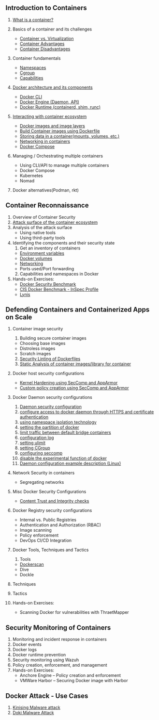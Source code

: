 ## Introduction to Containers 

1. [What is a container?](./Intro-Containers/what-is-container.md)
2. Basics of a container and its challenges
     - [Container vs. Virtualization](/Intro-Containers/containervsVM.md)
     - [Container Advantages](./Intro-Containers/Container-adv-dis.md#container-advantages)
     - [Container Disadvantages](./Intro-Containers/Container-adv-dis.md#container-disadvantages)
3. Container fundamentals
    - [Namespaces](./Intro-Containers/Namespaces.md)
    - [Cgroup](./Intro-Containers/Cgroup.md)
    - [Capabilities](./Intro-Containers/Capabilities.md)
4. [Docker architecture and its components](./Intro-Containers/docker-architecture.md#docker-architecture)
    - [Docker CLI](./Intro-Containers/docker-architecture.md#docker-client)
    - [Docker Engine (Daemon, API)](./Intro-Containers/docker-architecture.md#docker-engine)
    - [Docker Runtime (containerd, shim, runc)](./Intro-Containers/docker-architecture.md#docker-runtime)
5. [Interacting with container ecosystem](./Intro-Containers/Intracting-with-container.md)
     - [Docker images and image layers](./Intro-Containers/Intracting-with-container.md#understand-image-layers) <br>
     - [Build Container images using Dockerfile](./Intro-Containers/Intracting-with-container.md#dockerfile-instructions-with-example)<br>
     - [Storing data in a container(mounts, volumes, etc.)](./Intro-Containers/Intracting-with-container.md#storing-data-in-a-container)<br>
     - [Networking in containers](./Intro-Containers/Intracting-with-container.md#networking-in-containers)<br>
     - [Docker Compose](./Intro-Containers/Intracting-with-container.md#docker-compose)
  
6. Managing / Orchestrating multiple containers
   - Using CLI/API to manage multiple containers
   - Docker Compose
   - Kubernetes
   - Nomad
7. Docker alternatives(Podman, rkt)

     
## Container Reconnaissance

1. Overview of Container Security
2. [Attack surface of the container ecosystem](./container-sec/attack-surface.md)
3. Analysis of the attack surface
    - Using native tools
    - Using third-party tools
4. Identifying the components and their security state
    1. Get an inventory of containers
      - [Environment variables](./container-sec/Envir-variables.md)
      - [Docker volumes](./container-sec/Docker-volumes.md)
      - [Networking](./container-sec/Docker-Networking.md)
      - Ports used/Port forwarding
     2. Capabilities and namespaces in Docker
5. Hands-on Exercises:
   - [Docker Security Benchmark](./container-sec/Auditing-docker-sec.md)
   - [CIS Docker Benchmark - InSpec Profile](https://dev-sec.io/baselines/docker/)
   - [Lynis](https://github.com/CISOfy/Lynis)

## Defending Containers and Containerized Apps on Scale

1. Container image security
   1. Building secure container images
     - Choosing base images
     - Distroless images
     - Scratch images
   2. [Security Linting of Dockerfiles](./container-app-sec/security-linting-dockerfile.md)
   3. [Static Analysis of container images/library for container](./container-app-sec/packetscanner.md)
   
2. Docker host security configurations
    - [Kernel Hardening using SecComp and AppArmor](/container-app-sec/SecComp-AppArmor.md)
    - [Custom policy creation using SecComp and AppArmor](/container-app-sec/SecComp-AppArmor.md)
3. Docker Daemon security configurations
    1. [Daemon security configuration](./container-app-sec/docker-daemon-sec.md#daemon-security-configuration)<br>
    2. [configure access to docker daemon through HTTPS and certificate authentication](/container-app-sec/docker-daemon-sec.md#configure-access-to-docker-daemon-through-https-and-certificate-authentication)<br>
    3. [using namespace isolation technology](./container-app-sec/docker-daemon-sec.md#using-namespace-isolation-technology)<br>
    4. [setting the partition of docker](/container-app-sec/docker-daemon-sec.md#setting-the-partition-of-docker)<br>
    5. [limit traffic between default bridge containers](/container-app-sec/docker-daemon-sec.md#limit-traffic-between-default-bridge-containers)<br>
    6. [configuration log](/container-app-sec/docker-daemon-sec.md#configuration-log)<br>
    7. [setting ulimit](/container-app-sec/docker-daemon-sec.md#setting-ulimit)<br>
    8. [setting CGroup](/container-app-sec/docker-daemon-sec.md#setting-cgroup)<br>
    9. [configuring seccomp](/container-app-sec/docker-daemon-sec.md#configuring-seccomp) <br>
    10. [disable the experimental function of docker](/container-app-sec/docker-daemon-sec.md#disable-the-experimental-function-of-docker) <br>
    11. [Daemon configuration example description (Linux)](/container-app-sec/docker-daemon-sec.md#daemon-configuration-example-description-linux)<br>

4. Network Security in containers
   - Segregating networks
5. Misc Docker Security Configurations
   - [Content Trust and Integrity checks](/container-app-sec/DCT.md)
6. Docker Registry security configurations
   - Internal vs. Public Registries
   - Authentication and Authorization (RBAC)
   - Image scanning
   - Policy enforcement
   - DevOps CI/CD Integration
7. Docker Tools, Techniques and Tactics
   1. Tools
    - [Dockerscan](./container-app-sec/dockerscan.md) 
    - Dive
    - Dockle
  2. Techniques
  3. Tactics
8. Hands-on Exercises:

   - Scanning Docker for vulnerabilities with ThraetMapper
   
## Security Monitoring of Containers

1. Monitoring and incident response in containers
2. Docker events
3. Docker logs
4. Docker runtime prevention
5. Security monitoring using Wazuh
6. Policy creation, enforcement, and management
7. Hands-on Exercises:
   - Anchore Engine – Policy creation and enforcement
   - VMWare Harbor – Securing Docker image with Harbor

## Docker Attack - Use Cases 

1. [Kinising Malware attack](./use-cases/kinsing-Malware-attack.md) 
2. [Doki Malware Attack](./use-cases/Doki-malware-attack.md) 